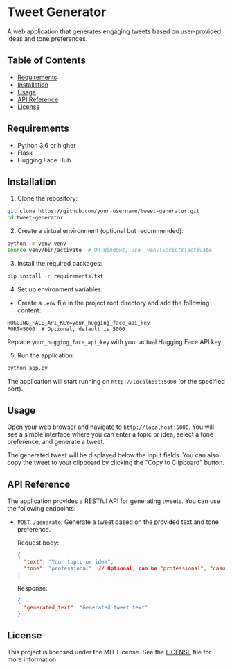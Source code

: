 # Tweet Generator

A web application that generates engaging tweets based on user-provided ideas and tone preferences.

## Table of Contents

- [Requirements](#requirements)
- [Installation](#installation)
- [Usage](#usage)
- [API Reference](#api-reference)
- [License](#license)

## Requirements

- Python 3.6 or higher
- Flask
- Hugging Face Hub

## Installation

1. Clone the repository:

```bash
git clone https://github.com/your-username/tweet-generator.git
cd tweet-generator
```

2. Create a virtual environment (optional but recommended):

```bash
python -m venv venv
source venv/bin/activate  # On Windows, use `venv\Scripts\activate`
```

3. Install the required packages:

```bash
pip install -r requirements.txt
```

4. Set up environment variables:

- Create a `.env` file in the project root directory and add the following content:

```
HUGGING_FACE_API_KEY=your_hugging_face_api_key
PORT=5000  # Optional, default is 5000
```

Replace `your_hugging_face_api_key` with your actual Hugging Face API key.

5. Run the application:

```bash
python app.py
```

The application will start running on `http://localhost:5000` (or the specified port).

## Usage

Open your web browser and navigate to `http://localhost:5000`. You will see a simple interface where you can enter a topic or idea, select a tone preference, and generate a tweet.

The generated tweet will be displayed below the input fields. You can also copy the tweet to your clipboard by clicking the "Copy to Clipboard" button.

## API Reference

The application provides a RESTful API for generating tweets. You can use the following endpoints:

- `POST /generate`: Generate a tweet based on the provided text and tone preference.

  Request body:
  ```json
  {
    "text": "Your topic or idea",
    "tone": "professional"  // Optional, can be "professional", "casual", or "funny"
  }
  ```

  Response:
  ```json
  {
    "generated_text": "Generated tweet text"
  }
  ```

## License

This project is licensed under the MIT License. See the [LICENSE](LICENSE) file for more information.